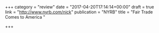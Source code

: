 +++
category = "review"
date = "2017-04-20T17:14:14+00:00"
draft = true
link = "http://www.nyrb.com/nick"
publication = "NYRB"
title = "Fair Trade Comes to America "

+++

